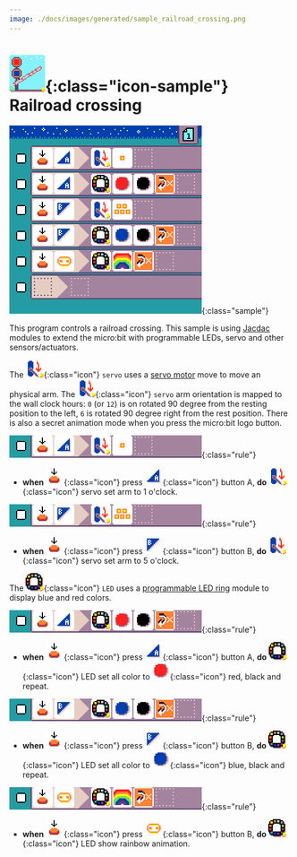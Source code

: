 ```yaml
---
image: ./docs/images/generated/sample_railroad_crossing.png
---
```


# ![railroad crossing](../images/generated/icon_railroad_crossing.png){:class="icon-sample"} Railroad crossing

![Railroad crossing MicroCode program](../images/generated/sample_railroad_crossing.png){:class="sample"}

This program controls a railroad crossing. This sample is using [Jacdac](https://aka.ms/jacdac) modules to extend the micro:bit with programmable LEDs, servo and other sensors/actuators.

The ![servo set angle tile](../images/generated/icon_A21_.png){:class="icon"} `servo` uses a [servo motor](https://microsoft.github.io/jacdac-docs/services/servo/) move to move an physical arm. The ![servo set angle tile](../images/generated/icon_A21_.png){:class="icon"} `servo` arm orientation is mapped to the wall clock hours: `0` (or `12`) is on rotated 90 degree from the resting position to the left, `6` is rotated 90 degree right from the rest position.
There is also a secret animation mode when you press the micro:bit logo button.

![when press button A, do move servo to 1 o'clock](../images/generated/sample_railroad_crossing_page_1_rule_1.png){:class="rule"}

-   **when** ![press](../images/generated/icon_S2.png){:class="icon"} press ![button A](../images/generated/icon_F3.png){:class="icon"} button A, **do** ![servo set angle](../images/generated/icon_A21_.png){:class="icon"} servo set arm to 1 o'clock.

![when press button B, do move servo to 5 o'clock](../images/generated/sample_railroad_crossing_page_1_rule_3.png){:class="rule"}

-   **when** ![press](../images/generated/icon_S2.png){:class="icon"} press ![button B](../images/generated/icon_F4.png){:class="icon"} button B, **do** ![servo set angle](../images/generated/icon_A21_.png){:class="icon"} servo set arm to 5 o'clock.

The ![LED](../images/generated/icon_A8.png){:class="icon"} `LED` uses a [programmable LED ring](https://microsoft.github.io/jacdac-docs/services/led/) module to display blue and red colors.

![when press button A, turn LEDs to red](../images/generated/sample_railroad_crossing_page_1_rule_2.png){:class="rule"}

-   **when** ![press](../images/generated/icon_S2.png){:class="icon"} press ![button A](../images/generated/icon_F3.png){:class="icon"} button A, **do** ![LED](../images/generated/icon_A8.png){:class="icon"} LED set all color to ![red](../images/generated/icon_A20_1.png){:class="icon"} red, black and repeat.

![when press button B, turn LEDs to blue](../images/generated/sample_railroad_crossing_page_1_rule_4.png){:class="rule"}

-   **when** ![press](../images/generated/icon_S2.png){:class="icon"} press ![button B](../images/generated/icon_F4.png){:class="icon"} button B, **do** ![LED](../images/generated/icon_A8.png){:class="icon"} LED set all color to ![blue](../images/generated/icon_A20_3.png){:class="icon"} blue, black and repeat.

![when press button B, show LED rainbow animation and repeat](../images/generated/sample_railroad_crossing_page_1_rule_5.png){:class="rule"}

-   **when** ![press](../images/generated/icon_S2.png){:class="icon"} press ![logo](../images/generated/icon_F7.png){:class="icon"} button B, **do** ![LED](../images/generated/icon_A8.png){:class="icon"} LED show rainbow animation.
